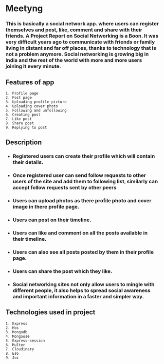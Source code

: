 # Meetyng

### This is basically a social network app. where users can register themselves and post, like, comment and share with their friends.  A Project Report on Social Networking is a Boon. It was very difficult years ago to communicate with friends or family living in distant and far off places, thanks to technology that is not a problem anymore. Social networking is growing big in India and the rest of the world with more and more users joining it every minute.

## Features of app

    1. Profile page
    2. Post page
    3. Uploading profile picture
    4. Uploading cover photo
    5. Following and unfollowing
    6. Creating post
    7. Like post
    8. Share post
    9. Replying to post

## Description
* ### Registered users can create their profile which will contain their details.
* ### Once registered user can send follow requests to other users of the site and add them to following list, similarly can accept follow requests sent by other peers  
* ### Users can upload photos as there profile photo and cover image in there profile page.
* ### Users can post on their timeline.
* ### Users can like and comment on all the posts available in their timeline.
* ### Users can also see all posts posted by them in their profile page.
* ### Users can share the post which they like.
* ### Social networking sites not only allow users to mingle with different people, it also helps to spread social awareness and important information in a faster and simpler way.

## Technologies used in project
    1. Express
    2. Hbs
    3. Mongodb
    4. Mongoose
    5. Express-session
    6. Multer
    7. Cloudinary
    8. Es6
    9. Joi